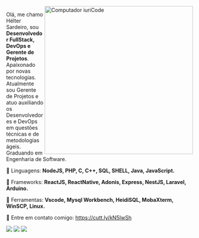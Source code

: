 <img src="https://raw.githubusercontent.com/MicaelliMedeiros/micaellimedeiros/master/image/computer-illustration.png" min-width="400px" max-width="400px" width="400px" align="right" alt="Computador iuriCode">

<p align="left"> 
  Olá, me  chamo Hélter Sardeiro, sou <strong>Desenvolvedor FullStack, DevOps e Gerente de Projetos</strong>. Apaixonado por novas tecnologias.<br>
  Atualmente sou Gerente de Projetos e atuo auxiliando os Desenvolvedores e DevOps em questões técnicas e de metodologias ágeis. Graduando em Engenharia de Software.
</p>

<p align="left">
  🦄 Linguagens: <strong>NodeJS, PHP, C, C++, SQL, SHELL, Java, JavaScript.</strong>
</p>
<p align="left">
  🦄 Frameworks: <strong>ReactJS, ReactNative, Adonis, Express, NestJS, Laravel, Arduino.</strong>
</p>
<p align="left">
  💼 Ferramentas: <strong>Vscode, Mysql Workbench, HeidiSQL, MobaXterm, WinSCP, Linux.</strong>
</p>

<p align="left">
  💌 Entre em contato comigo: <a href="https://cutt.ly/kN5IwSh" alt="Gmail">https://cutt.ly/kN5IwSh</a>
</p>

<p align="left">
  <a href="mailto://sardeiro47@gmail.com" alt="Gmail">
  <img src="https://img.shields.io/badge/-Gmail-FF0000?style=flat-square&labelColor=FF0000&logo=gmail&logoColor=white&link=sardeiro47" /></a>

  <a href="https://www.linkedin.com/in/helter-s-593323141/" alt="Linkedin">
  <img src="https://img.shields.io/badge/-Linkedin-0e76a8?style=flat-square&logo=Linkedin&logoColor=white&link=" /></a>

  <a href="https://cutt.ly/kN5IwSh" alt="WhatsApp">
  <img src="https://img.shields.io/badge/-WhatsApp-25d366?style=flat-square&labelColor=25d366&logo=whatsapp&logoColor=white&link=API-DO-SEU-WHATSAPP"/></a>

</p>  
